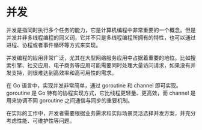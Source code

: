 # 并发

并发是指同时执行多个任务的能力，它是计算机编程中非常重要的一个概念。但是并发并非多线程编程的同义词，它并不只是多线程编程所拥有的特性，也可以通过进程、协程或者事件循环等方式来实现。

并发编程的应用非常广泛，尤其在大型网络服务应用中占据着重要的地位。比如搜索引擎、社交应用、电子商务等应用可能需要同时处理大量访问请求，如果没有并发支持，则很难达到高效率和高可用性的需求。

在 Go 语言中，实现并发非常简单，通过 goroutine 和 channel 即可实现。goroutine 是 Go 特有的协程实现方式，它比线程更轻量、更高效，而 channel 是用来协调不同 goroutine 之间通信与同步的重要机制。

在实际的工作中，开发者需要根据业务需求和实际场景灵活选择并发方案，并充分考虑性能、可维护性等问题。